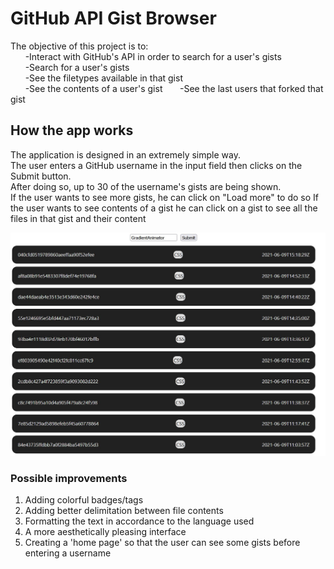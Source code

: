 # GitHub API Gist Browser

The objective of this project is to:  
&nbsp;&nbsp;&nbsp;&nbsp;&nbsp;&nbsp;-Interact with GitHub's API in order to search for a user's gists  
&nbsp;&nbsp;&nbsp;&nbsp;&nbsp;&nbsp;-Search for a user's gists  
&nbsp;&nbsp;&nbsp;&nbsp;&nbsp;&nbsp;-See the filetypes available in that gist  
&nbsp;&nbsp;&nbsp;&nbsp;&nbsp;&nbsp;-See the contents of a user's gist
&nbsp;&nbsp;&nbsp;&nbsp;&nbsp;&nbsp;-See the last users that forked that gist  

## How the app works

The application is designed in an extremely simple way.  
The user enters a GitHub username in the input field then clicks on the Submit button.  
After doing so, up to 30 of the username's gists are being shown.  
If the user wants to see more gists, he can click on "Load more" to do so
If the user wants to see contents of a gist he can click on a gist to see all the files in that gist and their content

![Screenshot of the app](./public/screenshot.jpg?raw=true "Generic screenshot")

### Possible improvements

1. Adding colorful badges/tags
2. Adding better delimitation between file contents
3. Formatting the text in accordance to the language used
4. A more aesthetically pleasing interface
5. Creating a 'home page' so that the user can see some gists before entering a username